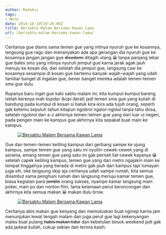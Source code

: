 ```yaml
---
author: Redaksi
tags:
- Note
date: 2014-10-19T19:26:00Z
title: Bersabtu Malam Bersama Kawan Lama
url: /bersabtu-malam-bersama-kawan-lama/
---
```


<p class="has-drop-cap">
  Ceritanya gue disms sama temen gue yang intinya nyuruh gue ke kosannya, langsung gue ragu dan menanyakan ada apa gerangan dia nyuruh gue ke kosannya jangan jangan gue <s>disodomi</s> ditagih utang 😀 tanpa panjang lebar gue bales sms yang intinya nyuruh jemput gue karna jarak agak jauh menuju ke kosan dia, dan setelah dia jemput gue, langsung caw ke kosannya sesampai di kosan gue bertemu banyak wajah-wajah yang udah familiar banget di ingatan gue, bener banget mereka adalah temen-temen sma gue dulu.
</p>

Rupanya baru inget gue kalo sabtu malam ini, kita kumpul-kumpul bareng istilah kerenya mah kopdar (kopi darat) jadi temen sma gue yang kuliah di bandung pada kumpul di kosan si batuk kira-kira ada tujuh orang, seperti gak ketemu sepuluh tahun kitapun ngobrol ngalor-ngidul tanpa tahu dosa, setelah ngobrol dari a-z akhirnya temen-temen gue yang dari luar ui negeri, pada pengen main ke kampus gue akhirnya kita sepakat buat main ke kampus.<figure class="wp-block-image size-large">

[<img src="https://wildanfauzyart.files.wordpress.com/2014/10/635aa-0689a-10700273_780903481947915_299241607141630439_o.jpg?w=768" alt="Bersabtu Malam Bersama Kawan Lama" title="Bersabtu Malam Bersama Kawan Lama" data-recalc-dims="1" />](https://wildanfauzyart.files.wordpress.com/2014/10/635aa-0689a-10700273_780903481947915_299241607141630439_o.jpg?w=768)</figure> 

Gue dan temen-temen keliling kampus dari gerbang sampe ke ujung kampus, sampe temen gue yang satu ini nyuitin cewek-cewek yang di asrama, emang temen gue yang satu ini gak pernah liat cewek kayanya 😀 setelah capek keliling kampus, temen gue yang dari metro ngajakin main ke tempat tinggalnya yang berada di metro gak jauh dari kampus tapi lumayan juga sih, oke langsung skip aja ceritanya udah sampe rumah, kita semua disambut sama penghuni rumah dan langsung menuju kamar temen gue, biasa kegiatan para <s>jomblo</s> orang sukses, nyampe kamar langsung main poker, main ps dan nonton film, lama kelamaan perut keroncongan dan akhirnya kita semua makan 😀 makan dulu brow.<figure class="wp-block-image size-large">

[<img src="https://wildanfauzyart.files.wordpress.com/2014/10/aba03-9083f-1273195_780914868613443_5094448049144287227_o.jpg?w=768" alt="Bersabtu Malam Bersama Kawan Lama" title="Bersabtu Malam Bersama Kawan Lama" data-recalc-dims="1" />](https://wildanfauzyart.files.wordpress.com/2014/10/aba03-9083f-1273195_780914868613443_5094448049144287227_o.jpg?w=768)</figure> 

Ceritanya abis makan gue kenyang dan memutuskan buat nginep karna jam menunjukan lewat tengah malam dan juga perut gue lagi kekenyangan males buat pulang <s>habis makan tidur</s> dan kebetulan besok weekend jadi gak ada jadwal kuliah, cukup sekian dan terima kasih.